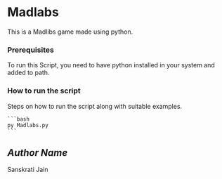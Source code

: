 # Madlabs
This is a Madlibs game made using python.

### Prerequisites
To run this Script, you need to have python installed in your system and added to path.

### How to run the script
Steps on how to run the script along with suitable examples.
    
    ```bash
    py Madlabs.py
    ```

## *Author Name*
Sanskrati Jain